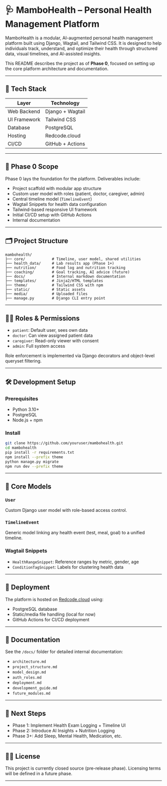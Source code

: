
# 🩺 MamboHealth – Personal Health Management Platform

MamboHealth is a modular, AI-augmented personal health management platform built using Django, Wagtail, and Tailwind CSS. It is designed to help individuals track, understand, and optimize their health through structured data, visual timelines, and AI-assisted insights.

This README describes the project as of **Phase 0**, focused on setting up the core platform architecture and documentation.

---

## 🚀 Tech Stack

| Layer       | Technology         |
|-------------|--------------------|
| Web Backend | Django + Wagtail   |
| UI Framework| Tailwind CSS       |
| Database    | PostgreSQL         |
| Hosting     | Redcode.cloud      |
| CI/CD       | GitHub + Actions   |

---

## 🧱 Phase 0 Scope

Phase 0 lays the foundation for the platform. Deliverables include:

- Project scaffold with modular app structure
- Custom user model with roles (patient, doctor, caregiver, admin)
- Central timeline model (`TimelineEvent`)
- Wagtail Snippets for health data configuration
- Tailwind-based responsive UI framework
- Initial CI/CD setup with GitHub Actions
- Internal documentation

---

## 🗂 Project Structure

```
mambohealth/
├── core/            # Timeline, user model, shared utilities
├── health_data/     # Lab results app (Phase 1+)
├── nutrition/       # Food log and nutrition tracking
├── coaching/        # Goal tracking, AI advice (future)
├── docs/            # Internal markdown documentation
├── templates/       # Jinja2/HTML templates
├── theme/           # Tailwind CSS with npm
├── static/          # Static assets
├── media/           # Uploaded files
├── manage.py        # Django CLI entry point
```

---

## 🧑‍⚕️ Roles & Permissions

- `patient`: Default user, sees own data
- `doctor`: Can view assigned patient data
- `caregiver`: Read-only viewer with consent
- `admin`: Full system access

Role enforcement is implemented via Django decorators and object-level queryset filtering.

---

## 🛠 Development Setup

### Prerequisites

- Python 3.10+
- PostgreSQL
- Node.js + npm

### Install

```bash
git clone https://github.com/youruser/mambohealth.git
cd mambohealth
pip install -r requirements.txt
npm install --prefix theme
python manage.py migrate
npm run dev --prefix theme
```

---

## 🧪 Core Models

### `User`

Custom Django user model with role-based access control.

### `TimelineEvent`

Generic model linking any health event (test, meal, goal) to a unified timeline.

### Wagtail Snippets

- `HealthRangeSnippet`: Reference ranges by metric, gender, age
- `ConditionTagSnippet`: Labels for clustering health data

---

## 🚚 Deployment

The platform is hosted on [Redcode.cloud](https://redcode.cloud) using:

- PostgreSQL database
- Static/media file handling (local for now)
- GitHub Actions for CI/CD deployment

---

## 📑 Documentation

See the `/docs/` folder for detailed internal documentation:

- `architecture.md`
- `project_structure.md`
- `model_design.md`
- `auth_roles.md`
- `deployment.md`
- `development_guide.md`
- `future_modules.md`

---

## 🧭 Next Steps

- Phase 1: Implement Health Exam Logging + Timeline UI
- Phase 2: Introduce AI Insights + Nutrition Logging
- Phase 3+: Add Sleep, Mental Health, Medication, etc.

---

## 👨‍🔬 License

This project is currently closed source (pre-release phase). Licensing terms will be defined in a future phase.

---
